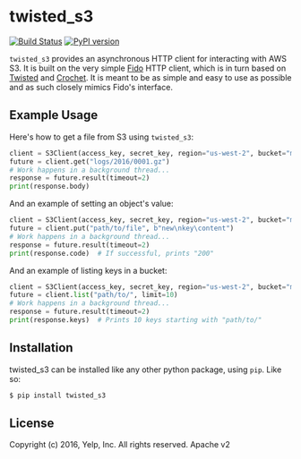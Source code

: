 # twisted_s3

[![Build Status](https://travis-ci.org/Yelp/twisted_s3.svg?branch=master)](https://travis-ci.org/Yelp/twisted_s3) [![PyPI version](https://badge.fury.io/py/twisted_s3.svg)](https://badge.fury.io/py/twisted_s3)

`twisted_s3` provides an asynchronous HTTP client for interacting with AWS S3.
It is built on the very simple [Fido](https://github.com/Yelp/fido) HTTP client,
which is in turn based on [Twisted](https://github.com/itamarst/crochet) and
[Crochet](https://github.com/itamarst/crochet). It is meant to be as
simple and easy to use as possible and as such closely mimics Fido's interface.

## Example Usage

Here's how to get a file from S3 using `twisted_s3`:

```python
client = S3Client(access_key, secret_key, region="us-west-2", bucket="my-bucket")
future = client.get("logs/2016/0001.gz")
# Work happens in a background thread...
response = future.result(timeout=2)
print(response.body)
```

And an example of setting an object's value:

```python
client = S3Client(access_key, secret_key, region="us-west-2", bucket="my-bucket")
future = client.put("path/to/file", b"new\nkey\content")
# Work happens in a background thread...
response = future.result(timeout=2)
print(response.code)  # If successful, prints "200"
```

And an example of listing keys in a bucket:

```python
client = S3Client(access_key, secret_key, region="us-west-2", bucket="my-bucket")
future = client.list("path/to/", limit=10)
# Work happens in a background thread...
response = future.result(timeout=2)
print(response.keys)  # Prints 10 keys starting with "path/to/"
```

## Installation

twisted_s3 can be installed like any other python package, using `pip`. Like so:

```bash
$ pip install twisted_s3
```

## License

Copyright (c) 2016, Yelp, Inc. All rights reserved.
Apache v2
